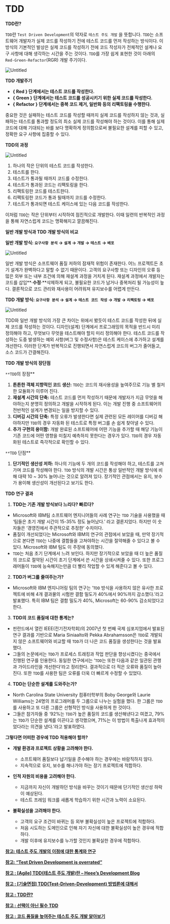 # TDD

**TDD란?**

`TDD`란 `Test Driven Development`의 약자로 `테스트 주도 개발` 을 뜻합니다. `TDD`는 소프트웨어 개발자가 실제 코드를 작성하기 전에 테스트 코드를 먼저 작성하는 방식이다. 이 방식의 기본적인 발상은 실제 코드를 작성하기 전에 코드 작성자가 전체적인 설계나 요구 사항에 대해 생각하는 시간을 주는 것이다. `TDD`를 가장 쉽게 표현한 것이 아래의 `Red-Green-Refactor`(RGR) 개발 주기이다.

![Untitled](TDD%20d7444/Untitled.png)

**TDD 개발주기**

- **{ Red } 단계에서는 테스트 코드를 작성한다.**
- **{ Green } 단계에서는 테스트 코드를 성공시키기 위한 실제 코드를 작성한다.**
- **{ Refactor } 단계에서는 중복 코드 제거, 일반화 등의 리팩토링을 수행한다.**

중요한 것은 실패하는 테스트 코드를 작성할 때까지 실제 코드를 작성하지 않는 것과, 실패하는 테스트를 통과할 정도의 최소 실제 코드를 작성해야 하는 것이다. 이를 통해 실제 코드에 대해 기대되는 바를 보다 명확하게 정의함으로써 불필요한 설계를 피할 수 있고, 정확한 요구 사항에 집중할 수 있다.

**TDD의 과정**

![Untitled](TDD%20d7444/Untitled%201.png)

1. 하나의 작은 단위의 테스트 코드를 작성한다.
2. 테스트를 한다.
3. 테스트가 통과될 때까지 코드를 수정한다.
4. 테스트가 통과된 코드는 리팩토링을 한다.
5. 리팩토링한 코드를 테스트한다.
6. 리팩토링한 코드가 통과 될때까지 코드를 수정한다.
7. 테스트가 통과되면 테스트 케이스에 있는 다음 코드를 작성한다.

이처럼 `TDD`는 작은 단위부터 시작하여 점진적으로 개발한다. 이때 일련의 반복적인 과정을 통해 자연스럽게 코드는 명확해지고 깔끔해진다.

****일반 개발 방식과 TDD 개발 방식의 비교****

**일반 개발 방식: `요구사항 분석` → `설계` → `개발` → `테스트` → `배포`**

![Untitled](TDD%20d7444/Untitled%202.png)

일반 개발 방식은 소프트웨어 품질 저하의 잠재적 위험이 존재한다. 어느 프로젝트든 초기 설계가 완벽하다고 말할 수 없기 때문이다. 고객의 요구사항 또는 디자인의 오류 등 많은 외부 또는 내부 조건에 의해 재설계 과정을 거치게 된다. 재설계 과정에서 개발자는 코드를 삽입**·**수정**·**삭제하게 되고, 불필요한 코드가 남거나 중복처리 될 가능성이 높다. 결론적으로 코드 관리와 재사용이 어려워져 유지보수를 어렵게 만든다.

**TDD 개발 방식: `요구사항 분석` → `설계` → `테스트 코드 작성` → `개발` → `리팩토링` → `배포`**

![Untitled](TDD%20d7444/Untitled%203.png)

TDD와 일반 개발 방식의 가장 큰 차이는 위에서 봤듯이 테스트 코드를 작성한 뒤에 실제 코드를 작성하는 것이다. 디자인(설계) 단계에서 프로그래밍의 목적을 반드시 미리 정의해야 하고, 무엇보다 무엇을 테스트해야 할지 미리 정의해야 한다. 테스트 코드를 작성하는 도중 발생하는 예외 사항(버그 및 수정사항)은 테스트 케이스에 추가하고 설계를 개선한다. 이러한 단계가 반복적으로 진행되면서 자연스럽게 코드의 버그가 줄어들고, 소스 코드가 간결해진다.

**TDD 개발 방식의 장단점**

`**TDD`의 장점**

1. **튼튼한 객체 지향적인 코드 생산:** `TDD`는 코드의 재사용성을 높여주므로 기능 별 철저한 모듈화가 이루어 진다.
2. **재설계 시간의 단축:** 테스트 코드를 먼저 작성하기 때문에 개발자가 지금 무엇을 해야하는지 분명히 정의하고 개발을 시작하게 된다. 이는 개발 진행 중 소프트웨어의 전반적인 설계가 변경되는 일을 방지할 수 있다.
3. **디버깅 시간의 단축:** 특정 오류가 발생한다면 실제 관련된 모든 레이어를 디버깅 해야하지만 `TDD`의 경우 자동화 된 테스트로 특정 버그를 손 쉽게 찾아낼 수 있다.
4. **추가 구현의 용이함:** 개발 완료된 소프트웨어에 어떤 기능을 추가할 때 해당 기능이 기존 코드에 어떤 영향을 미칠지 예측하지 못한다는 경우가 있다. `TDD`의 경우 자동화된 테스트로 즉각적으로 확인할 수 있다.

`**TDD` 단점**

1. **단기적인 생산성 저하:** 하나의 기능에 두 개의 코드를 작성해야 하고, 테스트를 고쳐가며 코드를 작성해야 한다. `TDD` 방식의 개발 시간은 통상 일반적인 개발 방식에 비해 대략 10 ~ 30% 늘어나는 것으로 알려져 있다. 장기적인 관점에서는 유지, 보수가 용이해 생산성이 개선된다고 보기도 한다.

**TDD 연구 결과**

1. **TDD는 기존 개발 방식보다 느리다? 빠르다?**

- Microsoft와 IBM팀 소프트웨어 엔지니어들의 사례 연구는 `TDD` 기술을 사용했을 때 ‘팀들은 초기 개발 시간이 15-35% 정도 늘어났다.’ 라고 결론지었다. 하지만 이 숫자들은 ‘경영진에서 주관적으로 추정한’ 수치이다.
- 품질이 개선되었다는 Microsoft와 IBM의 연구의 관점에서 보았을 때, 만약 장기적으로 본다면 `TDD`는 나중에 결함들을 고쳐야하는 시간을 절약해줄 수 있다고 볼 수 있다. Microsoft와 IBM 팀도 이 주장에 동의했다.
- `TDD`는 처음 초기 단계에서 느려 보인다. 하지만 장기적으로 보았을 때 더 높은 품질의 코드로 절약된 시간이 초기 단계에서 쓴 시간을 상쇄시켜줄 수 있다. 또한 프로그래머들이 `TDD`에 능숙해지는만큼 더 빨리 작업할 수 있게 해준다고 볼 수 있다.

2. **TDD가 버그를 줄여주는가?**

- Microsoft와 IBM 엔지니어링 팀의 연구는 ‘`TDD` 방식을 사용하지 않은 유사한 프로젝트에 비해 4개 결과물의 시험판 결함 밀도가 40%에서 90%까지 감소했다.’라고 발표했다. 특히 IBM 팀은 결함 밀도가 40%, Microsoft는 60-90% 감소되었다고 한다.

3. **TDD의 코드 품질에 대한 통계는?**

- 핀란드에서 열린 IEEE(전기전자학회)의 2007년 첫 번째 국제 심포지엄에서 발표된 연구 결과를 기반으로 Maria Siniaalto와 Pekka Abrahamsson은 `TDD`로 개발되지 않은 소프트웨어와 비교할 때 `TDD`가 더 나은 코드 품질을 생성한다는 것을 발표했다.
- 그들의 논문에서는 `TDD`가 프로세스 트래킹과 작업 판단을 향상시켰다는 중국에서 진행된 연구를 인용한다. 동일한 연구에서는 ‘`TDD`는 또한 다음과 같은 일관된 관행과 가이드라인을 개선한다’라고 정리한다. 결과적으로 더 적은 오류와 품질이 높아진다. 또한 `TDD`를 사용한 팀은 오류를 더욱 더 빠르게 수정할 수 있었다.

4. **TDD는 단순한 설계를 도와주는가?**

- North Carolina State University 컴퓨터학부의 Boby George와 Laurie Williams는 24명의 프로그래머를 두 그룹으로 나누는 실험을 했다. 한 그룹은 `TDD`를 사용하고 또 다른 그룹은 선형적인 방식을 사용하게 한 것이다.
- 그들은 참가자들 중 ‘92%는 `TDD`가 높은 품질의 코드를 생산해낸다고 여겼고, 79%는 `TDD`가 단순한 설계를 이끈다고 생각했으며, 71%는 이 방법이 특출나게 효과적이었다라는 의견을 냈다.’라고 발표하였다.

**그렇다면 어떠한 경우에 TDD 적용해야 할까?**

- **개발 환경과 프로젝트 상황을 고려해야 한다.**
    - 소프트웨어 품질보다 납기일을 준수해야 하는 경우에는 바람직하지 않다.
    - 지속적으로 유지, 보수를 해나가야 하는 장기 프로젝트에 적합하다.

- **인적 자원의 비용을 고려해야 한다.**
    - 지금까지 자신이 개발하던 방식을 바꾸는 것이기 때문에 단기적인 생산성 하락이 예상된다.
    - 테스트 프레임 워크를 새롭게 학습하기 위한 시간과 노력이 소요된다.
    
- **불확실성을 고려해야 한다.**
    - 고객의 요구 조건이 바뀌는 등 외부 불확실성이 높은 프로젝트에 적합하다.
    - 처음 시도하는 도메인으로 인해 자기 자신에 대한 불확실성이 높은 경우에 적합하다.
    - 개발 이후에 유지보수를 누가할 것인지 불확실한 경우에 적합하다.



**[참고: 테스트 주도 개발의 이점에 대한 통계와 연구](https://www.hanbit.co.kr/media/channel/view.html?cms_code=CMS6706987091)**

**[참고: “Test Driven Development is overrated”](https://levelup.gitconnected.com/test-driven-development-is-overrated-ad9f0491c11d)**

[**참고 : [Agile] TDD(테스트 주도 개발)란 – Heee’s Development Blog**](https://gmlwjd9405.github.io/2018/06/03/agile-tdd.html)

[**참고 : [기술면접] TDD(Test-Driven-Development) 방법론에 대해서**](https://wooaoe.tistory.com/33)

[**참고 : TDD란?**](https://m.blog.naver.com/PostView.nhn?blogId=suresofttech&logNo=221039173819&proxyReferer=https:%2F%2Fwww.google.com%2F)

[**참고 : 선택이 아닌 필수 TDD**](https://ahea.wordpress.com/2018/09/10/%EC%84%A0%ED%83%9D%EC%9D%B4-%EC%95%84%EB%8B%8C-%ED%95%84%EC%88%98-tdd/)

[**참고 : 코드 품질을 높여주는 테스트 주도 개발 알아보기**](https://www.samsungsds.com/kr/insights/Test-Driven-Development.html?referrer=https://wooaoe.tistory.com/33)
